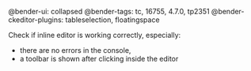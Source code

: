 @bender-ui: collapsed
@bender-tags: tc, 16755, 4.7.0, tp2351
@bender-ckeditor-plugins: tableselection, floatingspace

Check if inline editor is working correctly, especially:

* there are no errors in the console,
* a toolbar is shown after clicking inside the editor
